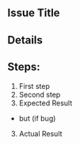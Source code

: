 ## Issue Title

## Details

## Steps:
1. First step
2. Second step
3. Expected Result
- but (if bug)
3. Actual Result
